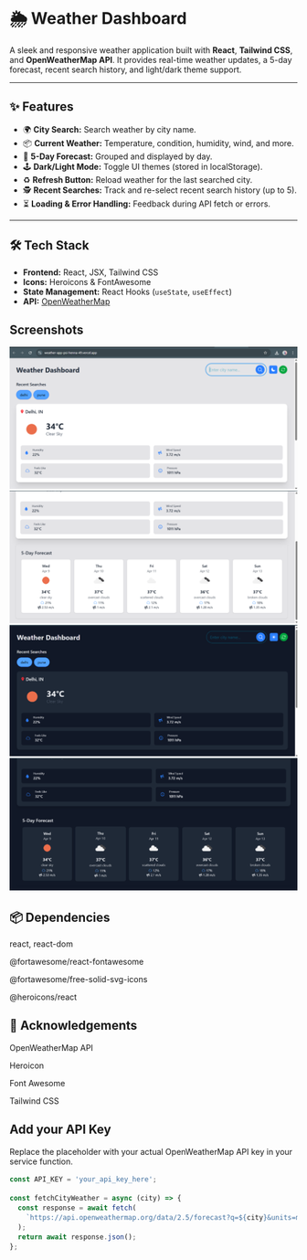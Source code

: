 # 🌦️ Weather Dashboard

A sleek and responsive weather application built with **React**, **Tailwind CSS**, and **OpenWeatherMap API**. It provides real-time weather updates, a 5-day forecast, recent search history, and light/dark theme support.

---

## ✨ Features

- 🌍 **City Search:** Search weather by city name.
- 📦 **Current Weather:** Temperature, condition, humidity, wind, and more.
- 📅 **5-Day Forecast:** Grouped and displayed by day.
- 🕹️ **Dark/Light Mode:** Toggle UI themes (stored in localStorage).
- ♻️ **Refresh Button:** Reload weather for the last searched city.
- 🕵️ **Recent Searches:** Track and re-select recent search history (up to 5).
- ⏳ **Loading & Error Handling:** Feedback during API fetch or errors.

---

## 🛠️ Tech Stack

- **Frontend:** React, JSX, Tailwind CSS
- **Icons:** Heroicons & FontAwesome
- **State Management:** React Hooks (`useState`, `useEffect`)
- **API:** [OpenWeatherMap](https://openweathermap.org/api)

## Screenshots
![](Screenshots/weather-1.png)
![](Screenshots/weather-2.png)
![](Screenshots/weather-3.png)
![](Screenshots/weather-4.png)


## 📦 Dependencies
react, react-dom

@fortawesome/react-fontawesome

@fortawesome/free-solid-svg-icons

@heroicons/react

## 🙌 Acknowledgements
OpenWeatherMap API

Heroicon

Font Awesome

Tailwind CSS


## Add your API Key

Replace the placeholder with your actual OpenWeatherMap API key in your service function.

```js
const API_KEY = 'your_api_key_here';

const fetchCityWeather = async (city) => {
  const response = await fetch(
    `https://api.openweathermap.org/data/2.5/forecast?q=${city}&units=metric&appid=${API_KEY}`
  );
  return await response.json();
};



